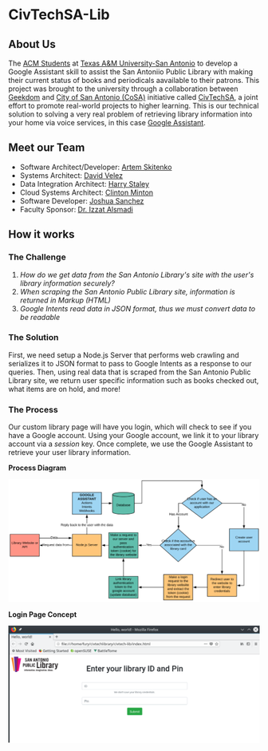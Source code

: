 # CivTechSA-Lib

## About Us
The [ACM Students](https://jagsync.tamusa.edu/organization/acm) at [Texas A&M University-San Antonio](http://www.tamusa.edu/) to develop a Google Assistant skill to assist the San Antoniio Public Library with making their current status of books and periodicals aavailable to their patrons. This project was brought to the university through a collaboration between [Geekdom](https://geekdom.com/) and [City of San Antonio (CoSA)](https://www.sanantonio.gov/Innovation/Home) initiative called [CivTechSA](https://www.civtech-sa.com/), a joint effort to promote real-world projects to higher learning. This is our technical solution to solving a very real problem of retrieving library information into your home via voice services, in this case [Google Assistant](https://assistant.google.com/).

## Meet our Team

- Software Architect/Developer: [Artem Skitenko](https://www.linkedin.com/in/artem-skitenko-95ba74b4/)
- Systems Architect: [David Velez](https://linkedin.com/in/dveleztx)
- Data Integration Architect: [Harry Staley](https://www.linkedin.com/in/harrystaley/)
- Cloud Systems Architect: [Clinton Minton](https://www.linkedin.com/in/clinton-minton-76ba29195/)
- Software Developer: [Joshua Sanchez](https://www.linkedin.com/in/jsanchez883/)
- Faculty Sponsor: [Dr. Izzat Alsmadi](https://www.linkedin.com/in/izzat-alsmadi-1510bb5/)

## How it works

### The Challenge

1. *How do we get data from the San Antonio Library's site with the user's library information securely?*
2. *When scraping the San Antonio Public Library site, information is returned in Markup (HTML)*
3. *Google Intents read data in JSON format, thus we must convert data to be readable*

### The Solution

First, we need setup a Node.js Server that performs web crawling and serializes it to JSON format to pass to Google Intents as a response to our queries. Then, using real data that is scraped from the San Antonio Public Library site, we return user specific information such as books checked out, what items are on hold, and more!

### The Process

Our custom library page will have you login, which will check to see if you have a Google account. Using your Google account, we link it to your library account via a *session* key. Once complete, we use the Google Assistant to retrieve your user library information.

**Process Diagram**

<img src="img/processdiagram.png" width="800">

**Login Page Concept**

<img src="img/loginpage.png" width="800">
